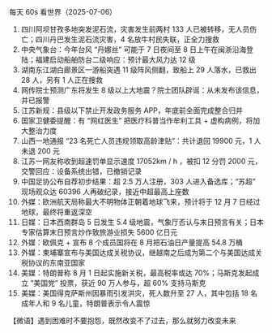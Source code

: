 每天 60s 看世界（2025-07-06）

1. 四川阿坝甘孜多地突发泥石流，灾害发生前两村 133 人已被转移，无人员伤亡；四川丹巴发生泥石流灾害，4 名放牛村民失联，正全力搜救
2. 中央气象台：今年台风 “丹娜丝” 可能于 7 日夜间至 8 日上午在闽浙沿海登陆；福建启动船舶防台二级响应：预计最大风力达 12 级
3. 湖南东江湖白廊景区一游船突遇 11 级阵风侧翻，致船上 29 人落水，已救出 28 人，另有 1 人正在搜救
4. 网传院士预测广东将发生 8 级以上大地震？院士团队辟谣：从未发布该信息，并已报警
5. 江苏新规：县级以下禁止开发政务服务 APP，年底前全面完成整合归并
6. 国家卫健委提醒：有 “网红医生” 把医疗科普当作牟利工具 + 虚构病例，将加大整治力度
7. 山西一地通报 “23 名死亡人员违规领取高龄津贴”：共计退回 19900 元，1 人未退 200 元
8. 江苏一网友称收到超速罚单显示速度 17052km / h ，被扣 12 分罚 2000 元，交警回应：设备系统出错，已撤销记录
9. 中国足协公布自荐初步结果：超 2.5 万人注册，303 人进入备选库；“苏超” 现场观众达 60396 人再破纪录，接近中超最高上座数
10. 外媒：欧洲航天局称最大不明物体正朝着地球飞来，预计将于 12 月 7 日经过地球，最终将重返深空
11. 日媒：日本西南群岛 5 日发生 5.4 级地震，气象厅否认与末日预言有关；日本专家估算末日预言炒作致旅游业损失 5600 亿日元
12. 外媒：欧佩克 + 宣布 8 个成员国将在 8 月把石油日产量提高 54.8 万桶
13. 外媒：柬埔寨宣布与美国达成关税协议，继越南之后成为第二个与美国达成关税协议的东南亚国家
14. 美媒：特朗普称 8 月 1 日起实施新关税，最高税率或达 70%；马斯克发起成立 “美国党” 投票，获近 90 万人参与，超 60% 支持马斯克
15. 美媒：美国得克萨斯州因暴雨引发洪灾，死人数升至 27 人，其中包括 18 名成年人和 9 名儿童，特朗普表示令人震惊

【微语】遇到困难时不要抱怨，既然改变不了过去，那么就努力改变未来